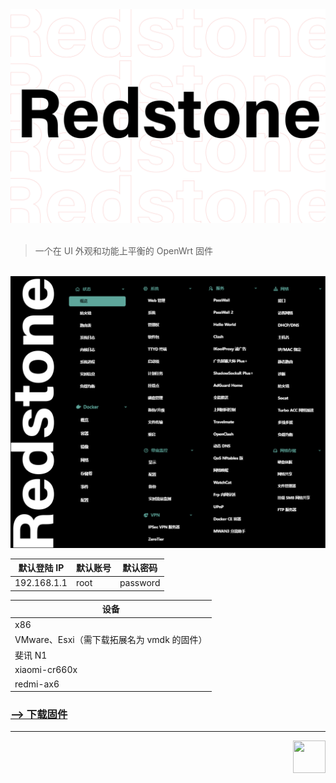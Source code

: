 <div align="center">
  <a href="#">
    <img src="./logo.png" width="auto" height="auto"/>
  </a>

</div>
<br/>

> 一个在 UI 外观和功能上平衡的 OpenWrt 固件

<br/>

<img src="./img/plugins.png" width="auto" height="auto"/>

<br/>

| 默认登陆 IP | 默认账号 | 默认密码 |
| ----------- | -------- | -------- |
| 192.168.1.1 | root     | password |

| 设备                                       |
| ------------------------------------------ |
| x86                                        |
| VMware、Esxi（需下载拓展名为 vmdk 的固件） |
| 斐讯 N1                                    |
| xiaomi-cr660x                              |
| redmi-ax6                                  |

### [--> 下载固件](https://github.com/c3p7f2/build-openwrt/releases/tag/Redstone)

<hr/>

<div align="right">

<img src="https://avatars.githubusercontent.com/u/101233611?s=400&u=099e445f0a045ce4253185c868cdf1bd99f2dcb7"  width="52" height="52">

</div>
